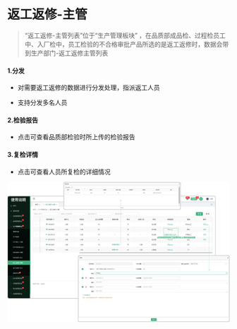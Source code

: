 # 返工返修-主管

> “返工返修-主管列表”位于“生产管理板块” ，在品质部成品检、过程检员工中、入厂检中，员工检验的不合格审批产品所选的是返工返修时，数据会带到生产部门-返工返修主管列表

#### 1.分发

* 对需要返工返修的数据进行分发处理，指派返工人员

* 支持分发多名人员


#### 2.检验报告

* 点击可查看品质部检验时所上传的检验报告


#### 3.复检详情

* 点击可查看人员所复检的详细情况



![如图所示](../file/fgfx-zg.png)